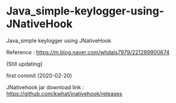 # Java_simple-keylogger-using-JNativeHook
Java_simple keylogger using JNativeHook

Reference : 
https://m.blog.naver.com/whdals7979/221289900674

(Still updating)

first commit (2020-02-20)

JNativehook jar download link :
https://github.com/kwhat/jnativehook/releases
